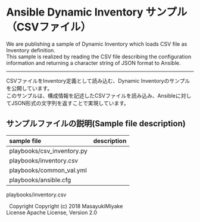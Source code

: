 # Ansible Dynamic Inventory サンプル（CSVファイル）
We are publishing a sample of Dynamic Inventory which loads CSV file as Inventory definition.  
This sample is realized by reading the CSV file describing the configuration information and returning a character string of JSON format to Ansible.  

---
CSVファイルをInventory定義として読み込む、Dynamic Inventoryのサンプルを公開しています。  
このサンプルは、構成情報を記述したCSVファイルを読み込み、Ansibleに対してJSON形式の文字列を返すことで実現しています。
  
## サンプルファイルの説明(Sample file description)

|sample file|description |
|:--|:--|
|playbooks/csv_inventory.py||
|playbooks/inventory.csv||
|playbooks/common_val.yml||
|playbooks/ansible.cfg||

playbooks/inventory.csv




  
Copyright Copyright (c) 2018 MasayukiMiyake  
License Apache License, Version 2.0  
